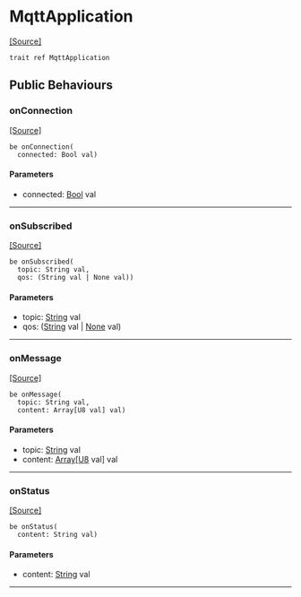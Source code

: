 # MqttApplication
<span class="source-link">[[Source]](src/mqtt-mqtt/mqtt.md#L-0-80)</span>
```pony
trait ref MqttApplication
```

## Public Behaviours

### onConnection
<span class="source-link">[[Source]](src/mqtt-mqtt/mqtt.md#L-0-81)</span>


```pony
be onConnection(
  connected: Bool val)
```
#### Parameters

*   connected: [Bool](builtin-Bool.md) val

---

### onSubscribed
<span class="source-link">[[Source]](src/mqtt-mqtt/mqtt.md#L-0-82)</span>


```pony
be onSubscribed(
  topic: String val,
  qos: (String val | None val))
```
#### Parameters

*   topic: [String](builtin-String.md) val
*   qos: ([String](builtin-String.md) val | [None](builtin-None.md) val)

---

### onMessage
<span class="source-link">[[Source]](src/mqtt-mqtt/mqtt.md#L-0-83)</span>


```pony
be onMessage(
  topic: String val,
  content: Array[U8 val] val)
```
#### Parameters

*   topic: [String](builtin-String.md) val
*   content: [Array](builtin-Array.md)\[[U8](builtin-U8.md) val\] val

---

### onStatus
<span class="source-link">[[Source]](src/mqtt-mqtt/mqtt.md#L-0-84)</span>


```pony
be onStatus(
  content: String val)
```
#### Parameters

*   content: [String](builtin-String.md) val

---

